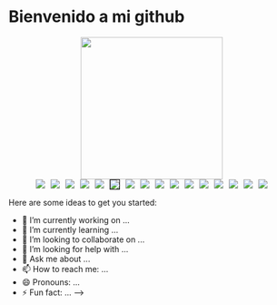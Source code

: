 
<!--<img align="right" src="https://github.com/Fabri2505/Fabri2505/blob/main/defunktocat.png" width="25%">-->

# Bienvenido a mi github
<div align="center" style="text-align:center">
    <img 
    style="width:250px" 
    src="https://media0.giphy.com/media/v1.Y2lkPTc5MGI3NjExczVjNG40M2F0ZXIwcGs4MWRxY3JpYXpybzh4cGd1cTVlMmI5YnUxbyZlcD12MV9pbnRlcm5hbF9naWZfYnlfaWQmY3Q9cw/5eLDrEaRGHegx2FeF2/giphy.gif" 
    />
</div>



<div align="center" style="display:flex; justify-content:center; flex-wrap:wrap; gap:10px">
    <img 
    src="https://img.shields.io/badge/Python-FFD43B?style=for-the-badge&logo=python&logoColor=blue" 
    />
    <img 
    src="https://img.shields.io/badge/fastapi-109989?style=for-the-badge&logo=FASTAPI&logoColor=white" 
    />
    <img 
    src="https://img.shields.io/badge/Pydantic-E92063?style=for-the-badge&logo=Pydantic&logoColor=white" 
    />
    <img 
    src="https://img.shields.io/badge/pandas-%23150458.svg?style=for-the-badge&logo=pandas&logoColor=white" 
    />
    <img 
    src="https://img.shields.io/badge/numpy-%23013243.svg?style=for-the-badge&logo=numpy&logoColor=white" 
    />
    <img 
    src="https://img.shields.io/badge/Matplotlib-%23ffffff.svg?style=for-the-badge&logo=Matplotlib&logoColor=black" 
    style="border:1px solid black"
    />
    <img 
    src="https://img.shields.io/badge/scikit--learn-%23F7931E.svg?style=for-the-badge&logo=scikit-learn&logoColor=white" 
    />
    <img 
    src="https://img.shields.io/badge/Ubuntu-E95420?style=for-the-badge&logo=ubuntu&logoColor=white" 
    />
    <img 
    src="https://img.shields.io/badge/MySQL-005C84?style=for-the-badge&logo=mysql&logoColor=white" 
    />
    <img 
    src="https://img.shields.io/badge/PostgreSQL-316192?style=for-the-badge&logo=postgresql&logoColor=white" 
    />
    <img 
    src="https://img.shields.io/badge/Laravel-FF2D20?style=for-the-badge&logo=laravel&logoColor=white" 
    />
    <img 
    src="https://img.shields.io/badge/PHP-777BB4?style=for-the-badge&logo=php&logoColor=white" 
    />
    <img 
    src="https://img.shields.io/badge/java-%23ED8B00.svg?style=for-the-badge&logo=openjdk&logoColor=white" 
    />
    <img 
    src="https://img.shields.io/badge/Spring_Boot-6DB33F?style=for-the-badge&logo=spring-boot&logoColor=white" 
    />
    <img 
    src="https://img.shields.io/badge/Angular-DD0031?style=for-the-badge&logo=angular&logoColor=white" 
    />
    <img 
    src="https://img.shields.io/badge/podman-892CA0?style=for-the-badge&logo=podman&logoColor=white" 
    />
</div>

Here are some ideas to get you started:

- 🔭 I’m currently working on ...
- 🌱 I’m currently learning ...
- 👯 I’m looking to collaborate on ...
- 🤔 I’m looking for help with ...
- 💬 Ask me about ...
- 📫 How to reach me: ...
- 😄 Pronouns: ...
- ⚡ Fun fact: ...
-->
